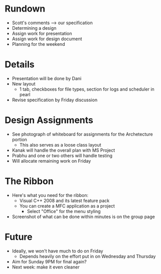 # Rundown #

  * Scott's comments --> our specification
  * Determining a design
  * Assign work for presentation
  * Assign work for design document
  * Planning for the weekend

# Details #

  * Presentation will be done by Dani
  * New layout
    * 1 tab, checkboxes for file types, section for logs and scheduler in pearl
  * Revise specification by Friday discussion

# Design Assignments #

  * See photograph of whiteboard for assignments for the Archetecture portion
    * This also serves as a loose class layout
  * Kanak will handle the overall plan with MS Project
  * Prabhu and one or two others will handle testing
  * Will allocate remaining work on Friday

# The Ribbon #

  * Here's what you need for the ribbon:
    * Visual C++ 2008 and its latest feature pack
    * You can create a MFC application as a project
      * Select "Office" for the menu styling
  * Screenshot of what can be done within minutes is on the group page

# Future #

  * Ideally, we won't have much to do on Friday
    * Depends heavily on the effort put in on Wednesday and Thursday
  * Aim for Sunday 9PM for final again?
  * Next week: make it even cleaner